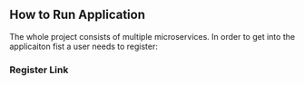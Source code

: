 ## How to Run Application

The whole project consists of multiple microservices. In order to get into the applicaiton fist a user needs to register:
### Register Link

<!--stackedit_data:
eyJoaXN0b3J5IjpbMTM5MDIyNzQwXX0=
-->